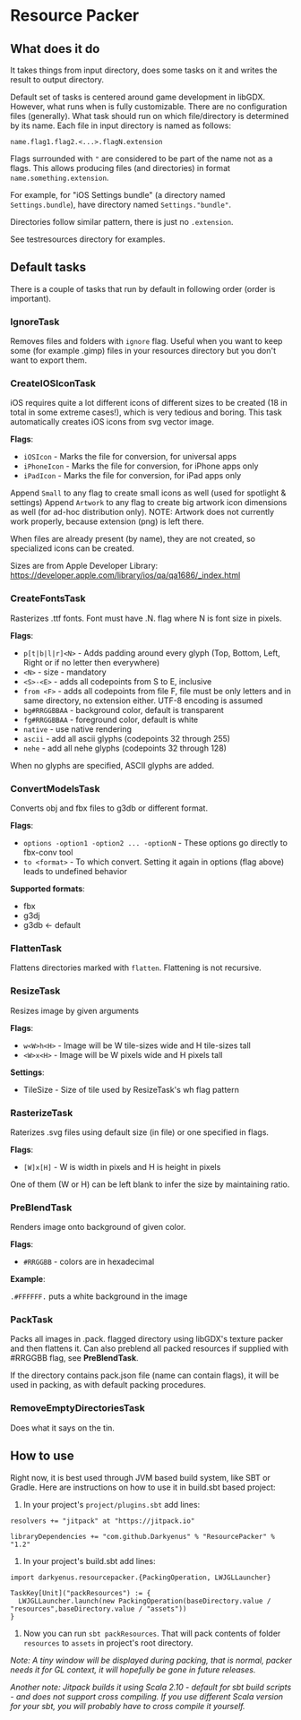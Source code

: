 # Resource Packer #

## What does it do ##

It takes things from input directory, does some tasks on it and writes the result to output directory.

Default set of tasks is centered around game development in libGDX. However, what runs when is fully customizable.
There are no configuration files (generally). What task should run on which file/directory is determined by its name.
Each file in input directory is named as follows:
```
name.flag1.flag2.<...>.flagN.extension
```
Flags surrounded with `"` are considered to be part of the name not as a flags.
This allows producing files (and directories) in format `name.something.extension`.

For example, for "iOS Settings bundle" (a directory named `Settings.bundle`),
have directory named `Settings."bundle"`.

Directories follow similar pattern, there is just no `.extension`.

See testresources directory for examples.

## Default tasks ##

There is a couple of tasks that run by default in following order (order is important).

### IgnoreTask
Removes files and folders with `ignore` flag. Useful when you want to keep some (for example .gimp)
files in your resources directory but you don't want to export them.

### CreateIOSIconTask
iOS requires quite a lot different icons of different sizes to be created (18 in total in some extreme cases!),
which is very tedious and boring.
This task automatically creates iOS icons from svg vector image.

**Flags**:
* `iOSIcon` - Marks the file for conversion, for universal apps
* `iPhoneIcon` - Marks the file for conversion, for iPhone apps only
* `iPadIcon` - Marks the file for conversion, for iPad apps only

Append `Small` to any flag to create small icons as well (used for spotlight & settings)
Append `Artwork` to any flag to create big artwork icon dimensions as well (for ad-hoc distribution only).
NOTE: Artwork does not currently work properly, because extension (png) is left there.
 
When files are already present (by name), they are not created, so specialized icons can be created.

Sizes are from Apple Developer Library:
https://developer.apple.com/library/ios/qa/qa1686/_index.html

### CreateFontsTask
Rasterizes .ttf fonts. Font must have .N. flag where N is font size in pixels.

**Flags**:
* `p[t|b|l|r]<N>` - Adds padding around every glyph (Top, Bottom, Left, Right or if no letter then everywhere)
* `<N>` - size - mandatory
* `<S>-<E>` - adds all codepoints from S to E, inclusive
* `from <F>` - adds all codepoints from file F, file must be only letters and in same directory, no extension either. UTF-8 encoding is assumed
* `bg#RRGGBBAA` - background color, default is transparent
* `fg#RRGGBBAA` - foreground color, default is white
* `native` - use native rendering
* `ascii` - add all ascii glyphs (codepoints 32 through 255)
* `nehe` - add all nehe glyphs (codepoints 32 through 128)

When no glyphs are specified, ASCII glyphs are added.

### ConvertModelsTask

Converts obj and fbx files to g3db or different format.

**Flags**:
* `options -option1 -option2 ... -optionN`  - These options go directly to fbx-conv tool
* `to <format>` - To which convert. Setting it again in options (flag above) leads to undefined behavior

**Supported formats**:
* fbx
* g3dj
* g3db <- default

### FlattenTask

Flattens directories marked with `flatten`. Flattening is not recursive.

### ResizeTask

Resizes image by given arguments

**Flags**:
* `w<W>h<H>` - Image will be W tile-sizes wide and H tile-sizes tall
* `<W>x<H>` - Image will be W pixels wide and H pixels tall

**Settings**:
* TileSize - Size of tile used by ResizeTask's w<W>h<H> flag pattern

### RasterizeTask

Raterizes .svg files using default size (in file) or one specified in flags.

**Flags**:
* `[W]x[H]` - W is width in pixels and H is height in pixels

One of them (W or H) can be left blank to infer the size by maintaining ratio.

### PreBlendTask

Renders image onto background of given color.

**Flags**:
* `#RRGGBB` - colors are in hexadecimal

**Example**:

`.#FFFFFF.` puts a white background in the image

### PackTask

Packs all images in .pack. flagged directory using libGDX's texture packer and then flattens it.
Can also preblend all packed resources if supplied with #RRGGBB flag, see **PreBlendTask**.

If the directory contains pack.json file (name can contain flags),
it will be used in packing, as with default packing procedures.

### RemoveEmptyDirectoriesTask

Does what it says on the tin.


## How to use ##

Right now, it is best used through JVM based build system, like SBT or Gradle.
Here are instructions on how to use it in build.sbt based project:

1. In your project's `project/plugins.sbt` add lines:
```
resolvers += "jitpack" at "https://jitpack.io"

libraryDependencies += "com.github.Darkyenus" % "ResourcePacker" % "1.2"
```
1. In your project's build.sbt add lines:
```
import darkyenus.resourcepacker.{PackingOperation, LWJGLLauncher}

TaskKey[Unit]("packResources") := {
  LWJGLLauncher.launch(new PackingOperation(baseDirectory.value / "resources",baseDirectory.value / "assets"))
}
```
1. Now you can run `sbt packResources`. That will pack contents of folder `resources` to `assets` in project's root directory.

_Note: A tiny window will be displayed during packing, that is normal, packer needs it for GL context, it will hopefully be gone in future releases._

_Another note: Jitpack builds it using Scala 2.10 - default for sbt build scripts - and does not support cross compiling. If you use different Scala version for your sbt, you will probably have to cross compile it yourself._
